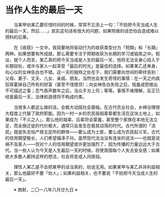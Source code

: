 # 当作人生的最后一天

&emsp;&emsp;当某甲劝某乙要珍惜时间的时候，常常不忘添上一句：「不妨把今天当成人生的最后一天，然后……」其实这句话有很大的问题，如果照做的话恐怕会造成难以预料的后果。

&emsp;&emsp;在《收获》一文中，我简要地将驱动行为的收获类型分为「短期」和「长期」两种。如果想要有所成就，那么需要专注于预期收获为长期的学习或锻炼之中。假设，就个人而言，某乙真的把今天当成是人生的最后一天，他将无法全身心投入于长期目标，或许与家人一起享受「最后的时光」是最佳的选择。如果某乙还单身，向心仪的女神告白也不错。这一天的独特之处在于，我们需要向世间的牵绊告别：父母、妻子、丈夫、儿女、亲戚、朋友。当然也会发生奇怪的事情：在一天之内疯狂挥霍掉自己所有的财富（甚至不惜借贷）；向女神告白失败之后，恼羞成怒做出不可描述之事；忍气吞声数年之后，当众手刃上司；等等。事情不难理解，反正已经是最后一天，法律和道德将不构成约束。

&emsp;&emsp;当很多人都这么做的话，会极大动摇社会基础。在古代农业社会，乡绅治理很大程度上代替了政府职能。因为一村一乡的农民祖祖辈辈都生活在这块土地上，如果成为「不义之人」，那么他的祖辈、后辈将会蒙羞，甚至整个家族在本地无法立足，而全族迁徙的代价极大，通常只会发生在极其动荡的时代。古代所谓的「流民」就是失去恒产居无定所的群体——要么成为土匪，要么成为农民起义军。古代的信用期望极长，人们希望福泽子孙。虽然现代法治没有连坐的说法——也就是说祸不及家人——但对个人的信用期望或许更加强烈了，因为传播的力量远远大于古代。当一些人认为今天是人生最后一天的时候，将使周围每个人失去安全感；如果绝大多数人都持这样的想法，社会将变成人间炼狱。

&emsp;&emsp;理性人某乙是不会把某甲的话当真的，劝说无用。如果某甲与某乙并非利益相关，那么他最好不要「劝人」；如果利益相关，也不要说「不妨把今天当成人生的最后一天」。

&emsp;&emsp;※ 商默，二〇一八年八月廿九日 ※